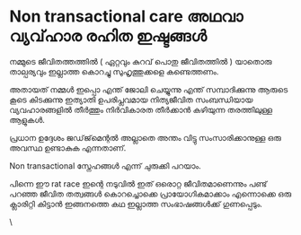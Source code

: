 # Non transactional care അഥവാ വ്യവ്‌ഹാര രഹിത ഇഷ്ടങ്ങൾ

നമ്മുടെ ജീവിതത്തത്തിൽ ( ഏറ്റവും കുറവ് പൊതു ജീവിതത്തിൽ ) യാതൊരു താല്പര്യവും ഇല്ലാത്ത കൊറച്ചു സുഹൃത്തുക്കളെ കണ്ടെത്തണം.

അതായത് നമ്മൾ ഇപ്പൊ എന്ത് ജോലി ചെയ്യുന്നു എന്ത് സമ്പാദിക്കുന്നു ആരുടെ കൂടെ കിടക്കുന്നു ഇത്യാതി ഉപരിപ്ലവമായ നിത്യജീവിത സംബന്ധിയായ വ്യവഹാരങ്ങളിൽ തീർത്തും നിർവികാരത തീർക്കാൻ കഴിയുന്ന തരത്തിലുള്ള ആളുകൾ.

പ്രധാന ഉദ്ദേശം ജഡ്‌ജ്‌മെന്റൽ അല്ലാതെ അന്തം വിട്ടു സംസാരിക്കാനുള്ള ഒരു അവസ്ഥ ഉണ്ടാകുക എന്നതാണ്.

Non transactional സ്നേഹങ്ങൾ എന്ന് ചുരുക്കി പറയാം.

പിന്നെ ഈ rat race ഇന്റെ നടുവിൽ ഇത് ഒരൊറ്റ ജീവിതമാണെന്നും പണ്ട് പറഞ്ഞ ജീവിത തത്വങ്ങൾ കൊറച്ചൊക്കെ പ്രായോഗികമാക്കാം എന്നൊക്കെ ഒരു ക്ലാരിറ്റി കിട്ടാൻ ഇങ്ങനത്തെ കഥ ഇല്ലാത്ത സംഭാഷങ്ങൾക്ക് ഗുണപ്പെടും.&#x20;

\
